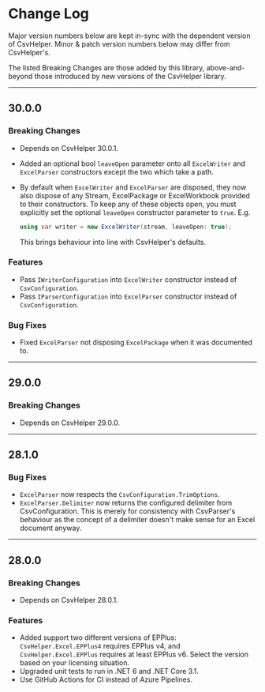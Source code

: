 # Change Log

Major version numbers below are kept in-sync with the dependent version of CsvHelper. Minor & patch version numbers below may differ from CsvHelper's.

The listed Breaking Changes are those added by this library, above-and-beyond those introduced by new versions of the CsvHelper library.

---

## 30.0.0

### Breaking Changes

* Depends on CsvHelper 30.0.1.
* Added an optional bool `leaveOpen` parameter onto all `ExcelWriter` and `ExcelParser` constructors except the two which take a path.
* By default when `ExcelWriter` and `ExcelParser` are disposed, they now also dispose of any Stream, ExcelPackage or ExcelWorkbook provided to their constructors. To keep any of these objects open, you must explicitly set the optional `leaveOpen` constructor parameter to `true`. E.g.

  ```csharp
  using var writer = new ExcelWriter(stream, leaveOpen: true);
  ```

  This brings behaviour into line with CsvHelper's defaults.

### Features

* Pass `IWriterConfiguration` into `ExcelWriter` constructor instead of `CsvConfiguration`.
* Pass `IParserConfiguration` into `ExcelParser` constructor instead of `CsvConfiguration`.

### Bug Fixes

* Fixed `ExcelParser` not disposing `ExcelPackage` when it was documented to.

---

## 29.0.0

### Breaking Changes

* Depends on CsvHelper 29.0.0.

---

## 28.1.0

### Bug Fixes

* `ExcelParser` now respects the `CsvConfiguration.TrimOptions`.
* `ExcelParser.Delimiter` now returns the configured delimiter from CsvConfiguration. This is merely for consistency with CsvParser's behaviour as the concept of a delimiter doesn't make sense for an Excel document anyway.

---

## 28.0.0

### Breaking Changes

* Depends on CsvHelper 28.0.1.

### Features

* Added support two different versions of EPPlus: `CsvHelper.Excel.EPPlus4` requires EPPlus v4, and `CsvHelper.Excel.EPPlus` requires at least EPPlus v6. Select the version based on your licensing situation.
* Upgraded unit tests to run in .NET 6 and .NET Core 3.1.
* Use GitHub Actions for CI instead of Azure Pipelines.
